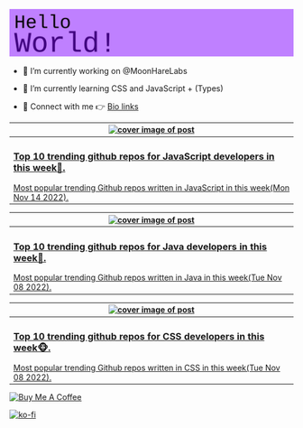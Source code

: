 [![Hello World!](https://github.com/ksenginew/ksenginew/raw/main/header.svg)](#nolink)

- 🔭 I’m currently working on @MoonHareLabs  

- 🌱 I’m currently learning CSS and JavaScript + (Types)    

- 💌 Connect with me 👉 [Bio links](https://ksengine.bio.link)

<!-- blog  posts start -->
<a href="https://dev.to/ksengine/top-10-trending-github-repos-for-javascript-developers-in-this-week-j3c">
<table>
<thead>
<tr>
<th>
<img src="https://res.cloudinary.com/practicaldev/image/fetch/s--n9pVL-A2--/c_imagga_scale,f_auto,fl_progressive,h_420,q_auto,w_1000/https://images.unsplash.com/photo-1591522810783-a870802cbafe%3Fcrop%3Dentropy%26cs%3Dtinysrgb%26fit%3Dmax%26fm%3Djpg%26ixid%3DMnwyODI4ODF8MHwxfHJhbmRvbXx8fHx8fHx8fDE2Njg0MjU4MzI%26ixlib%3Drb-4.0.3%26q%3D80%26w%3D1080" alt="cover image of post" width="500px" height="auto"/>
</th>
</tr>
</thead>
<tbody>
<tr>
<td>
<h3>Top 10 trending github repos for JavaScript developers in this week🍻.</h3>
Most popular trending Github repos written in JavaScript in this week(Mon Nov 14 2022).
</td>
</tr>
</tbody>
</table>
</a>



<a href="https://dev.to/ksengine/top-10-trending-github-repos-for-java-developers-in-this-week-4hna">
<table>
<thead>
<tr>
<th>
<img src="https://res.cloudinary.com/practicaldev/image/fetch/s--SEmyP4Kl--/c_imagga_scale,f_auto,fl_progressive,h_420,q_auto,w_1000/https://images.unsplash.com/photo-1591745742384-ee81ec590924%3Fcrop%3Dentropy%26cs%3Dtinysrgb%26fit%3Dmax%26fm%3Djpg%26ixid%3DMnwyODI4ODF8MHwxfHJhbmRvbXx8fHx8fHx8fDE2Njc5MDc0NzI%26ixlib%3Drb-4.0.3%26q%3D80%26w%3D1080" alt="cover image of post" width="500px" height="auto"/>
</th>
</tr>
</thead>
<tbody>
<tr>
<td>
<h3>Top 10 trending github repos for Java developers in this week💙.</h3>
Most popular trending Github repos written in Java in this week(Tue Nov 08 2022).
</td>
</tr>
</tbody>
</table>
</a>



<a href="https://dev.to/ksengine/top-10-trending-github-repos-for-css-developers-in-this-week-5b4g">
<table>
<thead>
<tr>
<th>
<img src="https://res.cloudinary.com/practicaldev/image/fetch/s--b1ozrd-6--/c_imagga_scale,f_auto,fl_progressive,h_420,q_auto,w_1000/https://images.unsplash.com/photo-1472201248592-1241c92256ff%3Fcrop%3Dentropy%26cs%3Dtinysrgb%26fit%3Dmax%26fm%3Djpg%26ixid%3DMnwyODI4ODF8MHwxfHJhbmRvbXx8fHx8fHx8fDE2Njc5MDcyODg%26ixlib%3Drb-4.0.3%26q%3D80%26w%3D1080" alt="cover image of post" width="500px" height="auto"/>
</th>
</tr>
</thead>
<tbody>
<tr>
<td>
<h3>Top 10 trending github repos for CSS developers in this week🐵.</h3>
Most popular trending Github repos written in CSS in this week(Tue Nov 08 2022).
</td>
</tr>
</tbody>
</table>
</a>
<!-- blog  posts end -->

<a href="https://www.buymeacoffee.com/ksengine">
  <img src="https://cdn.buymeacoffee.com/buttons/v2/default-yellow.png" alt="Buy Me A Coffee" width="200px" height="auto"/>
</a>

[![ko-fi](https://ko-fi.com/img/githubbutton_sm.svg)](https://ko-fi.com/D1D473BME)
